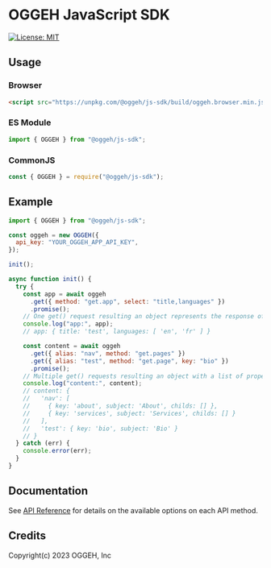 # OGGEH JavaScript SDK

[![License: MIT](https://img.shields.io/badge/License-MIT-yellow.svg)](https://opensource.org/licenses/MIT)

## Usage

### Browser

```html
<script src="https://unpkg.com/@oggeh/js-sdk/build/oggeh.browser.min.js"></script>
```

### ES Module

```javascript
import { OGGEH } from "@oggeh/js-sdk";
```

### CommonJS

```javascript
const { OGGEH } = require("@oggeh/js-sdk");
```

## Example

```javascript
import { OGGEH } from "@oggeh/js-sdk";

const oggeh = new OGGEH({
  api_key: "YOUR_OGGEH_APP_API_KEY",
});

init();

async function init() {
  try {
    const app = await oggeh
      .get({ method: "get.app", select: "title,languages" })
      .promise();
    // One get() request resulting an object represents the response of the specified method
    console.log("app:", app);
    // app: { title: 'test', languages: [ 'en', 'fr' ] }

    const content = await oggeh
      .get({ alias: "nav", method: "get.pages" })
      .get({ alias: "test", method: "get.page", key: "bio" })
      .promise();
    // Multiple get() requests resulting an object with a list of properties, each property represents the specified method "alias" with a value represents the response of that method
    console.log("content:", content);
    // content: {
    //   'nav': [
    //     { key: 'about', subject: 'About', childs: [] },
    //     { key: 'services', subject: 'Services', childs: [] }
    //   ],
    //   'test': { key: 'bio', subject: 'Bio' }
    // }
  } catch (err) {
    console.error(err);
  }
}
```

## Documentation

See [API Reference](https://docs.oggeh.com/#reference-section) for details on the available options on each API method.

## Credits

Copyright(c) 2023 OGGEH, Inc
